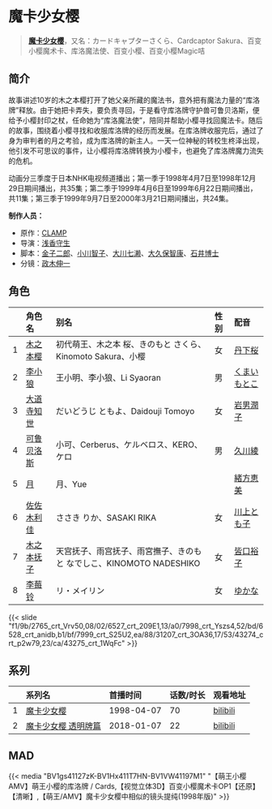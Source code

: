 # 魔卡少女樱


> <u>**[魔卡少女樱](http://bgm.tv/subject/1940)**</u>，又名：カードキャプターさくら、Cardcaptor Sakura、百变小樱魔术卡、库洛魔法使、百变小樱、百变小樱Magic咭

## 简介


故事讲述10岁的木之本樱打开了她父亲所藏的魔法书，意外把有魔法力量的“库洛牌”释放。由于她把卡弄失，要负责寻回，于是看守库洛牌守护兽可鲁贝洛斯，便给予小樱封印之杖，任命她为“库洛魔法使”，陪同并帮助小樱寻找回魔法卡。随后的故事，围绕着小樱寻找和收服库洛牌的经历而发展。在库洛牌收服完后，通过了身为审判者的月之考验，成为库洛牌的新主人。一天一位神秘的转校生柊泽出现，他引发不可思议的事件，让小樱将库洛牌转换为小樱卡，也避免了库洛牌魔力流失的危机。

动画分三季度于日本NHK电视频道播出；第一季于1998年4月7日至1998年12月29日期间播出，共35集；第二季于1999年4月6日至1999年6月22日期间播出，共11集；第三季于1999年9月7日至2000年3月21日期间播出，共24集。

**制作人员：**
- 原作：[CLAMP](http://bgm.tv/person/39)
- 导演：[浅香守生](http://bgm.tv/person/40)
- 脚本：[金子二郎](http://bgm.tv/person/25981)、[小川智子](http://bgm.tv/person/24910)、[大川七濑](http://bgm.tv/person/380)、[大久保智康](http://bgm.tv/person/19)、[石井博士](http://bgm.tv/person/25982)
- 分镜：[政木伸一](http://bgm.tv/person/445)

## 角色

|     |   角色名   |   别名  | 性别 |  配音  |
|:--- |:------  |:----      |:---  |:--   |
| 1 | [木之本樱](http://bgm.tv/character/2765) | 初代萌王、木之本 桜、きのもと さくら、Kinomoto Sakura、小樱 | 女 | [丹下桜](http://bgm.tv/person/4055) |
| 2 | [李小狼](http://bgm.tv/character/6527) | 王小明、李小狼、Li Syaoran | 男 | [くまいもとこ](http://bgm.tv/person/4056) |
| 3 | [大道寺知世](http://bgm.tv/character/7998) | だいどうじ ともよ、Daidouji Tomoyo | 女 | [岩男潤子](http://bgm.tv/person/3916) |
| 4 | [可鲁贝洛斯](http://bgm.tv/character/6528) | 小可、Cerberus、ケルベロス、KERO、ケロ | 男 | [久川綾](http://bgm.tv/person/3875) |
| 5 | [月](http://bgm.tv/character/7999) | 月、Yue |  | [緒方恵美](http://bgm.tv/person/4054) |
| 6 | [佐佐木利佳](http://bgm.tv/character/31207) | ささき りか、SASAKI RIKA | 女 | [川上とも子](http://bgm.tv/person/3880) |
| 7 | [木之本抚子](http://bgm.tv/character/43274) | 天宫抚子、雨宫抚子、雨宮撫子、きのもと なでしこ、KINOMOTO NADESHIKO | 女 | [皆口裕子](http://bgm.tv/person/4362) |
| 8 | [李莓铃](http://bgm.tv/character/43275) | リ・メイリン | 女 | [ゆかな](http://bgm.tv/person/3824) |

{{< slide "f1/9b/2765_crt_Vrv50,08/02/6527_crt_209E1,13/a0/7998_crt_Yszs4,52/bd/6528_crt_anidb,b1/bf/7999_crt_S25U2,ea/88/31207_crt_3OA36,17/53/43274_crt_p2w79,23/ca/43275_crt_1WqFc" >}}

## 系列

|     |   系列名   |   首播时间  | 话数/时长  | 观看地址 |
|:---  |:------    |:----      |:---       |:---  |
| 1 |[魔卡少女樱](https://bgm.tv/subject/1940)| 1998-04-07 | 70 | [bilibili](https://www.bilibili.com/bangumi/play/ss3756)  |
| 2 |[魔卡少女樱 透明牌篇](https://bgm.tv/subject/183891)| 2018-01-07 | 22 | [bilibili](https://www.bilibili.com/bangumi/play/ss21421)  |


## MAD

{{< media  "BV1gs41127zK-BV1Hx411T7HN-BV1VW41197M1" 
"【萌王小樱 AMV】萌王小樱的库洛牌 / Cards,【视觉立体3D】百变小樱魔术卡OP1【还原】【清晰】,【萌王/AMV】魔卡少女樱中相似的镜头提纯(1998年版)" >}}
